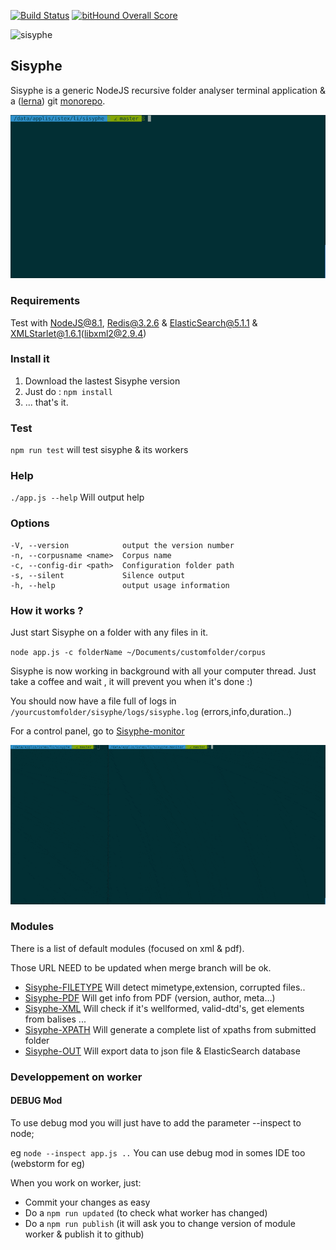 [![Build Status](https://travis-ci.org/istex/sisyphe.svg?branch=master)](https://travis-ci.org/istex/sisyphe)
[![bitHound Overall Score](https://www.bithound.io/github/istex/sisyphe/badges/score.svg)](https://www.bithound.io/github/istex/sisyphe)

![sisyphe](./logo-sisyphe.jpg)

## Sisyphe

Sisyphe is a generic NodeJS recursive folder analyser terminal application & a ([lerna](https://github.com/lerna/lerna)) git [monorepo](https://github.com/babel/babel/blob/master/doc/design/monorepo.md).

![Sisyphe-pic](./sisyphe.gif)

### Requirements
Test with NodeJS@8.1, Redis@3.2.6 & ElasticSearch@5.1.1 & XMLStarlet@1.6.1(libxml2@2.9.4)


### Install it

1. Download the lastest Sisyphe version 
2. Just do : `npm install`
3. ... that's it.

### Test

`npm run test` will test sisyphe & its workers

### Help

`./app.js --help` Will output help

### Options
    -V, --version            output the version number
    -n, --corpusname <name>  Corpus name
    -c, --config-dir <path>  Configuration folder path
    -s, --silent             Silence output
    -h, --help               output usage information

### How it works ?

Just start Sisyphe on a folder with any files in it.

`node app.js -c folderName ~/Documents/customfolder/corpus`


Sisyphe is now working in background with all your computer thread.
Just take a coffee and wait , it will prevent you when it's done :)

You should now have a file full of logs in `/yourcustomfolder/sisyphe/logs/sisyphe.log` (errors,info,duration..)

For a control panel, go to [Sisyphe-monitor](https://github.com/istex/sisyphe-monitor)


![Sisyphe-dashboard](./sisyphe-monitor.gif)

### Modules
There is a list of default modules (focused on xml & pdf).

Those URL NEED to be updated when merge branch will be ok.
- [Sisyphe-FILETYPE](https://github.com/istex/sisyphe/tree/master/src/worker/filetype) Will detect mimetype,extension, corrupted files..
- [Sisyphe-PDF](https://github.com/istex/sisyphe/tree/master/src/worker/pdf) Will get info from PDF (version, author, meta...)
- [Sisyphe-XML](https://github.com/istex/sisyphe/tree/master/src/worker/xml) Will check if it's wellformed, valid-dtd's, get elements from balises ...
- [Sisyphe-XPATH](https://github.com/istex/sisyphe/tree/master/src/worker/xpath)  Will generate a complete list of xpaths from submitted folder
- [Sisyphe-OUT](https://github.com/istex/sisyphe/tree/master/src/worker/out) Will export data to json file & ElasticSearch database


### Developpement on worker

#### DEBUG Mod

To use debug mod you will just have to add the parameter --inspect to node;

eg `node --inspect app.js ..`
You can use debug mod in somes IDE too (webstorm for eg)

When you work on worker, just:
- Commit your changes as easy
- Do a `npm run updated` (to check what worker has changed)
- Do a `npm run publish` (it will ask you to change version of module worker & publish it to github)
